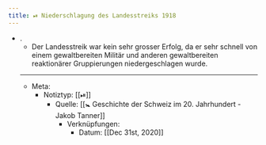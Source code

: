 ```yaml
---
title: ⏯ Niederschlagung des Landesstreiks 1918
---
```


- .
	- Der Landesstreik war kein sehr grosser Erfolg, da er sehr schnell von einem gewaltbereiten Militär und anderen gewaltbereiten reaktionärer Gruppierungen niedergeschlagen wurde.
	- ---
	- Meta:
		- Notiztyp: [[⏯]]
			- Quelle: [[🚼 Geschichte der Schweiz im 20. Jahrhundert - Jakob Tanner]]
				- Verknüpfungen:
					- Datum: [[Dec 31st, 2020]]